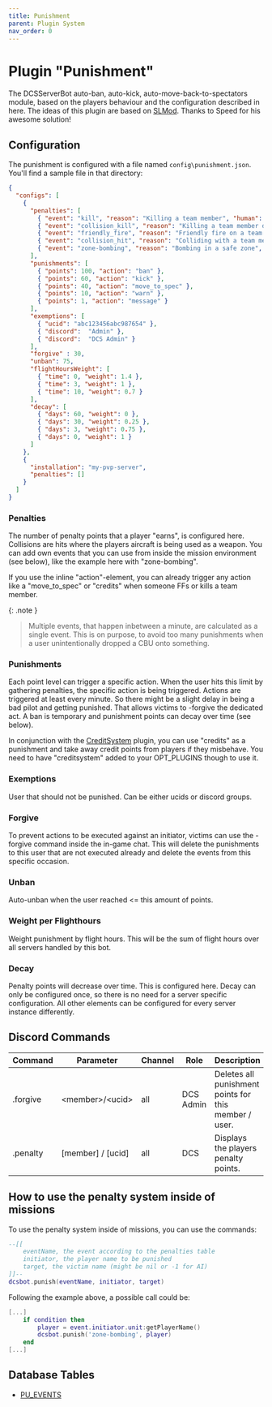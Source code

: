 ```yaml
---
title: Punishment
parent: Plugin System
nav_order: 0
---
```


# Plugin "Punishment"

The DCSServerBot auto-ban, auto-kick, auto-move-back-to-spectators module, based on the players behaviour and the configuration described in here.
The ideas of this plugin are based on [SLMod]. Thanks to Speed for his awesome solution!

## Configuration

The punishment is configured with a file named `config\punishment.json`. You'll find a sample file in that directory:

```json
{
  "configs": [
    {
      "penalties": [
        { "event": "kill", "reason": "Killing a team member", "human": 30, "AI": 18, "action": "credits", "penalty": 10 },
        { "event": "collision_kill", "reason": "Killing a team member during a collision", "human": 20, "AI": 12 },
        { "event": "friendly_fire", "reason": "Friendly fire on a team member", "human": 12, "AI": 8 },
        { "event": "collision_hit", "reason": "Colliding with a team member", "human": 5, "AI": 1 },
        { "event": "zone-bombing", "reason": "Bombing in a safe zone", "default": 50 }   -- example of a custom event
      ],
      "punishments": [
        { "points": 100, "action": "ban" },
        { "points": 60, "action": "kick" },
        { "points": 40, "action": "move_to_spec" },
        { "points": 10, "action": "warn" },
        { "points": 1, "action": "message" }
      ],
      "exemptions": [
        { "ucid": "abc123456abc987654" },
        { "discord":  "Admin" },
        { "discord":  "DCS Admin" }
      ],
      "forgive" : 30,
      "unban": 75,
      "flightHoursWeight": [
        { "time": 0, "weight": 1.4 },
        { "time": 3, "weight": 1 },
        { "time": 10, "weight": 0.7 }
      ],
      "decay": [
        { "days": 60, "weight": 0 },
        { "days": 30, "weight": 0.25 },
        { "days": 3, "weight": 0.75 },
        { "days": 0, "weight": 1 }
      ]
    },
    {
      "installation": "my-pvp-server",
      "penalties": []
    }
  ]
}
```

### Penalties

The number of penalty points that a player "earns", is configured here. Collisions are hits where the players aircraft is being used as a weapon.
You can add own events that you can use from inside the mission environment (see below), like the example here with "zone-bombing".

If you use the inline "action"-element, you can already trigger any action like a "move_to_spec" or "credits" when someone
FFs or kills a team member.

{: .note }
> Multiple events, that happen inbetween a minute, are calculated as a single event. This is on purpose, to avoid too many punishments when a user
> unintentionally dropped a CBU onto something.

### Punishments

Each point level can trigger a specific action. When the user hits this limit by gathering penalties, the specific action is being triggered.
Actions are triggered at least every minute. So there might be a slight delay in being a bad pilot and getting punished. That allows victims to -forgive the dedicated act.
A ban is temporary and punishment points can decay over time (see below).

In conjunction with the [CreditSystem] plugin, you can use "credits" as a punishment and take
away credit points from players if they misbehave. You need to have "creditsystem" added to your OPT_PLUGINS though to
use it.

### Exemptions

User that should not be punished. Can be either ucids or discord groups.

### Forgive

To prevent actions to be executed against an initiator, victims can use the -forgive command inside the in-game chat.
This will delete the punishments to this user that are not executed already and delete the events from this specific occasion.

### Unban

Auto-unban when the user reached <= this amount of points.

### Weight per Flighthours

Weight punishment by flight hours. This will be the sum of flight hours over all servers handled by this bot.

### Decay

Penalty points will decrease over time. This is configured here.
Decay can only be configured once, so there is no need for a server specific configuration. All other elements can be configured for every server instance differently.

## Discord Commands

| Command  | Parameter         | Channel | Role      | Description                                            |
|----------|-------------------|---------|-----------|--------------------------------------------------------|
| .forgive | \<member>/\<ucid> | all     | DCS Admin | Deletes all punishment points for this member / user.  |
| .penalty | [member] / [ucid] | all     | DCS       | Displays the players penalty points.                   |

## How to use the penalty system inside of missions

To use the penalty system inside of missions, you can use the commands:

```lua
--[[
    eventName, the event according to the penalties table
    initiator, the player name to be punished
    target, the victim name (might be nil or -1 for AI)
]]--
dcsbot.punish(eventName, initiator, target)
```

Following the example above, a possible call could be:

```lua
[...]
    if condition then
        player = event.initiator.unit:getPlayerName()
        dcsbot.punish('zone-bombing', player)
    end
[...]
```

## Database Tables

- [PU_EVENTS](../database.md#pu_events)

[SLMod]: https://github.com/mrSkortch/DCS-SLmod
[CreditSystem]: creditsystem.md
